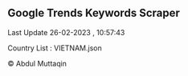 

## Google Trends Keywords Scraper 
 
Last Update 26-02-2023 , 10:57:43

Country List :
VIETNAM.json



© Abdul Muttaqin 
